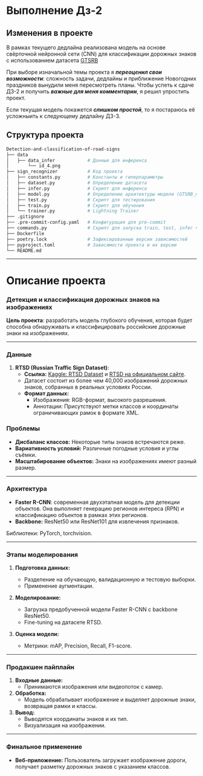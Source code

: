 # Выполнение Дз-2

## Изменения в проекте 

В рамках текущего дедлайна реализована модель на основе свёрточной нейронной сети (CNN) 
для классификации дорожных знаков с использованием датасета
[GTSRB](https://www.kaggle.com/datasets/meowmeowmeowmeowmeow/gtsrb-german-traffic-sign)

При выборе изначальной темы проекта я ***переоценил свои возможности***: сложность задачи, 
дедлайны и приближение Новогодних праздников вынудили меня пересмотреть планы. 
Чтобы успеть к сдаче ДЗ-2 и получить ***важные для меня комментарии***, я решил упростить проект.

Если текущая модель покажется ***слишком простой***,
то я постараюсь её усложныить к следующему дедлайну ДЗ-3.

## Структура проекта

```bash 
Detection-and-classification-of-road-signs
├── data
│   ├── data_infer            # Данные для инференса
│       └── id_4.png
├── sign_recognizer           # Код проекта
│   ├── constants.py          # Константы и гиперпараметры
│   ├── dataset.py            # Определение датасета
│   ├── infer.py              # Скрипт для инференса
│   ├── model.py              # Определение архитектуры модели (GTSRB_model)
│   ├── test.py               # Скрипт для тестирования
│   ├── train.py              # Скрипт для обучения
│   └── trainer.py            # Lightning Trainer
├── .gitignore               
├── .pre-commit-config.yaml   # Конфигурация для pre-commit 
├── commands.py               # Скрипт для запуска train, test, infer через CLI
├── Dockerfile               
├── poetry.lock               # Зафиксированные версии зависимостей
├── pyproject.toml            # Зависимости проекта и их версии
└── README.md                 
 ```

---
# Описание проекта
### Детекция и классификация дорожных знаков на изображениях

**Цель проекта**: разработать модель глубокого обучения, которая будет способна обнаруживать и классифицировать российские дорожные знаки на изображениях.

---

### Данные

1. **RTSD (Russian Traffic Sign Dataset)**:
   - **Ссылка:** [Kaggle: RTSD Dataset](https://www.kaggle.com/datasets/watchman/rtsd-dataset/data) и [RTSD на официальном сайте](https://graphics.cs.msu.ru/projects/traffic-sign-recognition.html).
   - Датасет состоит из более чем 40,000 изображений дорожных знаков, собранных в реальных условиях России.
   - **Формат данных:**
     - Изображения: RGB-формат, высокого разрешения.
     - Аннотации: Присутствуют метки классов и координаты ограничивающих рамок в формате XML.

### Проблемы

- **Дисбаланс классов:** Некоторые типы знаков встречаются реже.
- **Вариативность условий:** Различные погодные условия и углы съёмки.
- **Масштабирование объектов:** Знаки на изображениях имеют разный размер.

---

### Архитектура

- **Faster R-CNN**: современная двухэтапная модель для детекции объектов. Она выполняет генерацию регионов интереса (RPN) и классификацию объектов в рамках этих регионов.
- **Backbone:** ResNet50 или ResNet101 для извлечения признаков.

Библиотеки: PyTorch, torchvision.

---

### Этапы моделирования

1. **Подготовка данных:**
   - Разделение на обучающую, валидационную и тестовую выборки.
   - Применение аугментации.

2. **Моделирование:**
   - Загрузка предобученной модели Faster R-CNN с backbone ResNet50.
   - Fine-tuning на датасете RTSD.

3. **Оценка модели:**
   - Метрики: mAP, Precision, Recall, F1-score.

---

### Продакшен пайплайн

1. **Входные данные:**
   - Принимаются изображения или видеопоток с камер.
2. **Обработка:**
   - Модель обрабатывает изображение и выделяет дорожные знаки, возвращая рамки и классы.
3. **Вывод:**
   - Выводятся координаты знаков и их тип.
   - Визуализация на изображении.

---

### Финальное применение

- **Веб-приложение:** Пользователь загружает изображение дороги, получает разметку дорожных знаков с указанием классов.
